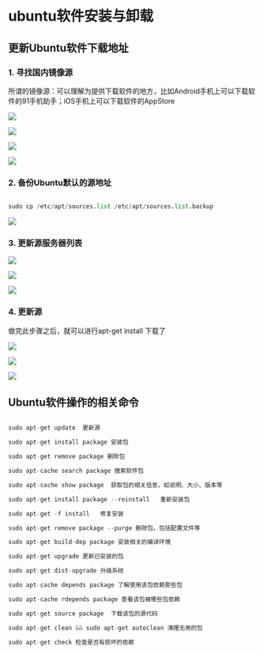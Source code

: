 # ubuntu软件安装与卸载

## 更新Ubuntu软件下载地址

### 1. 寻找国内镜像源

所谓的镜像源：可以理解为提供下载软件的地方，比如Android手机上可以下载软件的91手机助手；iOS手机上可以下载软件的AppStore

![](/assets/01-linux基础-89.png)

![](/assets/01-linux基础-90.png)

![](/assets/01-linux基础-91.png)

![](/assets/01-linux基础-92.png)

### 2. 备份Ubuntu默认的源地址

```python

sudo cp /etc/apt/sources.list /etc/apt/sources.list.backup

```

![](/assets/01-linux基础-88.png)

### 3. 更新源服务器列表 

![](/assets/01-linux基础-93.png)

![](/assets/01-linux基础-94.png)

![](/assets/01-linux基础-95.png)

### 4. 更新源

做完此步骤之后，就可以进行apt-get install 下载了

![](/assets/01-linux基础-96.png)

![](/assets/01-linux基础-97.png)

![](/assets/01-linux基础-98.png)

## Ubuntu软件操作的相关命令

```python

sudo apt-get update  更新源

sudo apt-get install package 安装包

sudo apt-get remove package 删除包

sudo apt-cache search package 搜索软件包

sudo apt-cache show package  获取包的相关信息，如说明、大小、版本等

sudo apt-get install package --reinstall   重新安装包

sudo apt-get -f install   修复安装

sudo apt-get remove package --purge 删除包，包括配置文件等

sudo apt-get build-dep package 安装相关的编译环境

sudo apt-get upgrade 更新已安装的包

sudo apt-get dist-upgrade 升级系统

sudo apt-cache depends package 了解使用该包依赖那些包

sudo apt-cache rdepends package 查看该包被哪些包依赖

sudo apt-get source package  下载该包的源代码

sudo apt-get clean && sudo apt-get autoclean 清理无用的包

sudo apt-get check 检查是否有损坏的依赖

```